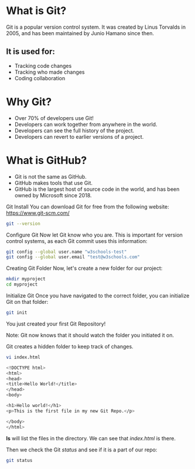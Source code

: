 # What is Git?
Git is a popular version control system. It was created by Linus Torvalds in 2005, and has been maintained by Junio Hamano since then.

## It is used for:

- Tracking code changes
- Tracking who made changes
- Coding collaboration
# Why Git?
- Over 70% of developers use Git!
- Developers can work together from anywhere in the world.
- Developers can see the full history of the project.
- Developers can revert to earlier versions of a project.
# What is GitHub?
- Git is not the same as GitHub.
- GitHub makes tools that use Git.
- GitHub is the largest host of source code in the world, and has been owned by Microsoft since 2018.

Git Install
You can download Git for free from the following website: https://www.git-scm.com/
```bash
git --version
```
Configure Git
Now let Git know who you are. This is important for version control systems, as each Git commit uses this information:
```bash
git config --global user.name "w3schools-test"
git config --global user.email "test@w3schools.com"
```
Creating Git Folder
Now, let's create a new folder for our project:

```bash
mkdir myproject
cd myproject
```

Initialize Git
Once you have navigated to the correct folder, you can initialize Git on that folder:
```bash
git init 
```
You just created your first Git Repository!

Note: Git now knows that it should watch the folder you initiated it on.

Git creates a hidden folder to keep track of changes.

```bash
vi index.html
```

```bash
<!DOCTYPE html>
<html>
<head>
<title>Hello World!</title>
</head>
<body>

<h1>Hello world!</h1>
<p>This is the first file in my new Git Repo.</p>

</body>
</html>
```
**ls** will list the files in the directory. We can see that _index.html_ is there.

Then we check the Git _status_ and see if it is a part of our repo:
```bash
git status
```
